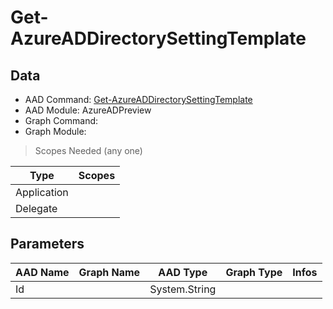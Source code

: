 # Get-AzureADDirectorySettingTemplate

## Data

+ AAD Command: [Get-AzureADDirectorySettingTemplate](https://docs.microsoft.com/en-us/powershell/module/AzureAD/Get-AzureADDirectorySettingTemplate?view=azureadps-2.0-preview)
+ AAD Module: AzureADPreview
+ Graph Command: 
+ Graph Module: 

> Scopes Needed (any one)

|Type|Scopes|
|---|---|
|Application||
|Delegate||

## Parameters

|AAD Name|Graph Name|AAD Type|Graph Type|Infos|
|---|---|---|---|---|
|Id||System.String|||

